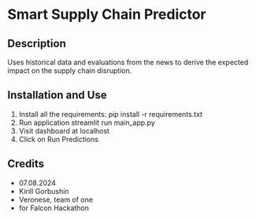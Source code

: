# Smart Supply Chain Predictor


## Description
Uses historical data and evaluations from the news to derive the expected impact on the supply chain disruption.


## Installation and Use
1. Install all the requirements:
    pip install -r requirements.txt
2. Run application
    streamlit run main_app.py
3. Visit dashboard at localhost
4. Click on Run Predictions


## Credits
- 07.08.2024
- Kirill Gorbushin
- Veronese, team of one
- for Falcon Hackathon